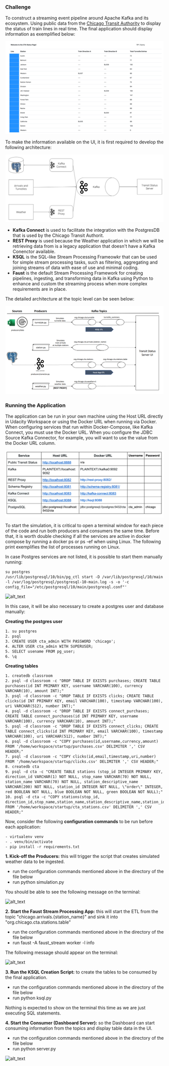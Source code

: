 ### Challenge

To construct a streaming event pipeline around Apache Kafka and its ecosystem. Using public data from the [Chicago Transit Authority](https://www.transitchicago.com/data/) to display the status of train lines in real time. The final application should display information as exemplified below:

![alt_text](./images/screen-shot-2019-07-19-at-10.41.29-am.png "UI")

To make the information available on the UI, it is first required to develop the following architecture:

![alt_text](./images/architecture.png "Architecture")

- **Kafka Connect** is used to facilitate the integration with the PostgresDB that is used by the Chicago Transit Authorit.
- **REST Proxy** is used because the Weather application in which we will be retrieving data from is a legacy application that doesn't have a Kafka Conenctor available.
- **KSQL** is the SQL-like Stream Processing Frameowkr that can be used for simple stream processing tasks, such as filtering, aggregating and joining streams of data with ease of use and minimal coding.
- **Faust** is the default Stream Processing Framework for creating pipelines, ingesting, and transforming data in Kafka using Python to enhance and custom the streaming process when more complex requirements are in place.

The detailed architecture at the topic level can be seen below:

![alt_text](./images/detailed_architecture2.png "Detailed Architecture")


### Running the Application

The application can be run in your own machine using the Host URL directly in Udacity Workspace or using the Docker URL when running via Docker. When configuring services that run within Docker-Compose, like Kafka Connect, you must use the Docker URL. When you configure the JDBC Source Kafka Connector, for example, you will want to use the value from the Docker URL column.

![alt_text](./images/hosts.png "Hosts")

To start the simulation, it is critical to open a terminal window for each piece of the code and run both producers and consumers the same time. Before that, it is worth double checking if all the services are active in docker compose by running a docker ps or ps -ef when using Linux. The following print exemplifies the list of processes running on Linux.

In case Postgres services are not listed, it is possible to start them manually running:

```
su postgres
/usr/lib/postgresql/10/bin/pg_ctl start -D /var/lib/postgresql/10/main -l /var/log/postgresql/postgresql-10-main.log -s -o '-c config_file="/etc/postgresql/10/main/postgresql.conf"'
````

![alt_text](./images/service-list.png "Services")

In this case, it will be also necessary to create a postgres user and database manually:

**Creating the postgres user**
```
1. su postgres
2. psql
3. CREATE USER cta_admin WITH PASSWORD 'chicago';
4. ALTER USER cta_admin WITH SUPERUSER;
5. SELECT usename FROM pg_user;
6. \q
```

**Creating tables**
```
1. createdb classroom
2. psql -d classroom -c "DROP TABLE IF EXISTS purchases; CREATE TABLE purchases(id INT PRIMARY KEY, username VARCHAR(100), currency VARCHAR(10), amount INT);"
3. psql -d classroom -c "DROP TABLE IF EXISTS clicks; CREATE TABLE clicks(id INT PRIMARY KEY, email VARCHAR(100), timestamp VARCHAR(100), uri VARCHAR(512), number INT);"
4. psql -d classroom -c "DROP TABLE IF EXISTS connect_purchases; CREATE TABLE connect_purchases(id INT PRIMARY KEY, username VARCHAR(100), currency VARCHAR(10), amount INT);"
5. psql -d classroom -c "DROP TABLE IF EXISTS connect_clicks; CREATE TABLE connect_clicks(id INT PRIMARY KEY, email VARCHAR(100), timestamp VARCHAR(100), uri VARCHAR(512), number INT);"
6. psql -d classroom -c "COPY purchases(id,username,currency,amount)  FROM '/home/workspace/startup/purchases.csv' DELIMITER ',' CSV HEADER;"
7. psql -d classroom -c "COPY clicks(id,email,timestamp,uri,number)  FROM '/home/workspace/startup/clicks.csv' DELIMITER ',' CSV HEADER;"
8. createdb cta
9. psql -d cta -c "CREATE TABLE stations (stop_id INTEGER PRIMARY KEY, direction_id VARCHAR(1) NOT NULL, stop_name VARCHAR(70) NOT NULL, station_name VARCHAR(70) NOT NULL, station_descriptive_name VARCHAR(200) NOT NULL, station_id INTEGER NOT NULL, \"order\" INTEGER, red BOOLEAN NOT NULL, blue BOOLEAN NOT NULL, green BOOLEAN NOT NULL);"
10. psql -d cta -c "COPY stations(stop_id, direction_id,stop_name,station_name,station_descriptive_name,station_id,\"order\",red,blue,green) FROM '/home/workspace/startup/cta_stations.csv' DELIMITER ',' CSV HEADER;"

```

Now, consider the following **configuration commands** to be run before each application:
```
- virtualenv venv
- . venv/bin/activate
- pip install -r requirements.txt
```

**1. Kick-off the Producers:** this will trigger the script that creates simulated weather data to be ingested.

- run the configuration commands mentioned above in the directory of the file below
- run python simulation.py

You should be able to see the following message on the terminal:

![alt_text](./images/simulation_py.png "simulation.py results")

**2. Start the Faust Stream Processing App:** this will start the ETL from the topic "chicago.arrivals.{station_name}" and sink it into "org.chicago.cta.stations.table"

- run the configuration commands mentioned above in the directory of the file below
- run faust -A faust_stream worker -l info

The following message should appear on the terminal:


![alt_text](./images/faust_streaming.png "faust_stream.py results")


**3. Run the KSQL Creation Script:** to create the tables to be consumed by the final application.

- run the configuration commands mentioned above in the directory of the file below
- run python ksql.py

Nothing is expected to show on the terminal this time as we are just executing SQL statements.


**4. Start the Consumer (Dashboard Server):** so the Dashboard can start consuming information from the topics and display table data in the UI.

- run the configuration commands mentioned above in the directory of the file below
- run python server.py

![alt_text](./images/server_py.png "server.py results")

